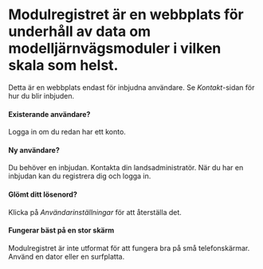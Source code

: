 ﻿# **Modulregistret** är en webbplats för underhåll av data om modelljärnvägsmoduler i vilken skala som helst.
Detta är en webbplats endast för inbjudna användare.
Se *Kontakt*-sidan för hur du blir inbjuden.

#### Existerande användare?
Logga in om du redan har ett konto.

#### Ny användare?
Du behöver en inbjudan. Kontakta din landsadministratör.
När du har en inbjudan kan du registrera dig och logga in.

#### Glömt ditt lösenord?
Klicka på *Användarinställningar* för att återställa det.

#### Fungerar bäst på en stor skärm
Modulregistret är inte utformat för att fungera bra på små telefonskärmar.
Använd en dator eller en surfplatta.